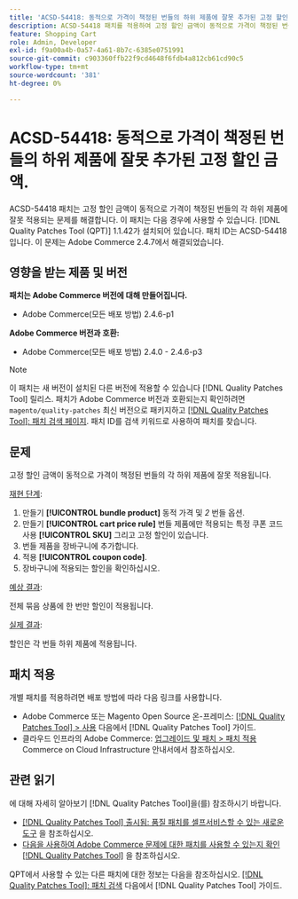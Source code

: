 ```yaml
---
title: 'ACSD-54418: 동적으로 가격이 책정된 번들의 하위 제품에 잘못 추가된 고정 할인 금액'
description: ACSD-54418 패치를 적용하여 고정 할인 금액이 동적으로 가격이 책정된 번들의 각 하위 제품에 잘못 적용되는 Adobe Commerce 문제를 해결합니다.
feature: Shopping Cart
role: Admin, Developer
exl-id: f9a00a4b-0a57-4a61-8b7c-6385e0751991
source-git-commit: c903360ffb22f9cd4648f6fdb4a812cb61cd90c5
workflow-type: tm+mt
source-wordcount: '381'
ht-degree: 0%

---
```


# ACSD-54418: 동적으로 가격이 책정된 번들의 하위 제품에 잘못 추가된 고정 할인 금액.

ACSD-54418 패치는 고정 할인 금액이 동적으로 가격이 책정된 번들의 각 하위 제품에 잘못 적용되는 문제를 해결합니다. 이 패치는 다음 경우에 사용할 수 있습니다. [!DNL Quality Patches Tool (QPT)] 1.1.42가 설치되어 있습니다. 패치 ID는 ACSD-54418입니다. 이 문제는 Adobe Commerce 2.4.7에서 해결되었습니다.

## 영향을 받는 제품 및 버전

**패치는 Adobe Commerce 버전에 대해 만들어집니다.**

* Adobe Commerce(모든 배포 방법) 2.4.6-p1

**Adobe Commerce 버전과 호환:**

* Adobe Commerce(모든 배포 방법) 2.4.0 - 2.4.6-p3

>[!NOTE]
>
>이 패치는 새 버전이 설치된 다른 버전에 적용할 수 있습니다 [!DNL Quality Patches Tool] 릴리스. 패치가 Adobe Commerce 버전과 호환되는지 확인하려면 `magento/quality-patches` 최신 버전으로 패키지하고 [[!DNL Quality Patches Tool]: 패치 검색 페이지](https://experienceleague.adobe.com/tools/commerce-quality-patches/index.html). 패치 ID를 검색 키워드로 사용하여 패치를 찾습니다.

## 문제

고정 할인 금액이 동적으로 가격이 책정된 번들의 각 하위 제품에 잘못 적용됩니다.

<u>재현 단계</u>:

1. 만들기 **[!UICONTROL bundle product]** 동적 가격 및 *2* 번들 옵션.
1. 만들기 **[!UICONTROL cart price rule]** 번들 제품에만 적용되는 특정 쿠폰 코드 사용 **[!UICONTROL SKU]** 그리고 고정 할인이 있습니다.
1. 번들 제품을 장바구니에 추가합니다.
1. 적용 **[!UICONTROL coupon code]**.
1. 장바구니에 적용되는 할인을 확인하십시오.

<u>예상 결과</u>:

전체 묶음 상품에 한 번만 할인이 적용됩니다.

<u>실제 결과</u>:

할인은 각 번들 하위 제품에 적용됩니다.

## 패치 적용

개별 패치를 적용하려면 배포 방법에 따라 다음 링크를 사용합니다.

* Adobe Commerce 또는 Magento Open Source 온-프레미스: [[!DNL Quality Patches Tool] > 사용](https://experienceleague.adobe.com/docs/commerce-operations/tools/quality-patches-tool/usage.html) 다음에서 [!DNL Quality Patches Tool] 가이드.
* 클라우드 인프라의 Adobe Commerce: [업그레이드 및 패치 > 패치 적용](https://experienceleague.adobe.com/docs/commerce-cloud-service/user-guide/develop/upgrade/apply-patches.html) Commerce on Cloud Infrastructure 안내서에서 참조하십시오.

## 관련 읽기

에 대해 자세히 알아보기 [!DNL Quality Patches Tool]을(를) 참조하시기 바랍니다.

* [[!DNL Quality Patches Tool] 출시됨: 품질 패치를 셀프서비스할 수 있는 새로운 도구](/help/announcements/adobe-commerce-announcements/magento-quality-patches-released-new-tool-to-self-serve-quality-patches.md) 을 참조하십시오.
* [다음을 사용하여 Adobe Commerce 문제에 대한 패치를 사용할 수 있는지 확인 [!DNL Quality Patches Tool]](/help/support-tools/patches-available-in-qpt-tool/check-patch-for-magento-issue-with-magento-quality-patches.md) 을 참조하십시오.

QPT에서 사용할 수 있는 다른 패치에 대한 정보는 다음을 참조하십시오. [[!DNL Quality Patches Tool]: 패치 검색](https://experienceleague.adobe.com/tools/commerce-quality-patches/index.html) 다음에서 [!DNL Quality Patches Tool] 가이드.
